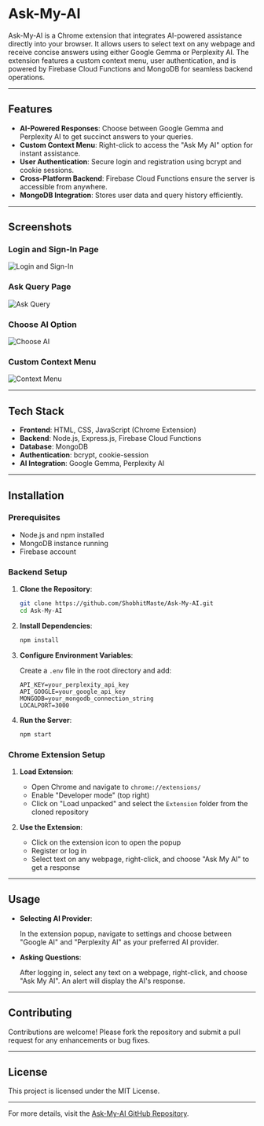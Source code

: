 
# Ask-My-AI

Ask-My-AI is a Chrome extension that integrates AI-powered assistance directly into your browser. 
It allows users to select text on any webpage and receive concise answers using either Google Gemma or Perplexity AI. 
The extension features a custom context menu, user authentication, and is powered by Firebase Cloud Functions and MongoDB for seamless backend operations.

---

## Features

- **AI-Powered Responses**: Choose between Google Gemma and Perplexity AI to get succinct answers to your queries.
- **Custom Context Menu**: Right-click to access the "Ask My AI" option for instant assistance.
- **User Authentication**: Secure login and registration using bcrypt and cookie sessions.
- **Cross-Platform Backend**: Firebase Cloud Functions ensure the server is accessible from anywhere.
- **MongoDB Integration**: Stores user data and query history efficiently.

---

## Screenshots

### Login and Sign-In Page

![Login and Sign-In](https://github.com/user-attachments/assets/209cbef9-4f5b-4551-a4cb-9fa803fe3dc2)

### Ask Query Page

![Ask Query](https://github.com/user-attachments/assets/4a798b49-ce78-468c-a750-8f54b84ae3e2)

### Choose AI Option

![Choose AI](https://github.com/user-attachments/assets/f4deeefb-2d05-480a-8b93-be4af875dd39)

### Custom Context Menu

![Context Menu](https://github.com/user-attachments/assets/aa71c05b-2ae8-4411-97f5-b085cf55a34c)

---

## Tech Stack

- **Frontend**: HTML, CSS, JavaScript (Chrome Extension)
- **Backend**: Node.js, Express.js, Firebase Cloud Functions
- **Database**: MongoDB
- **Authentication**: bcrypt, cookie-session
- **AI Integration**: Google Gemma, Perplexity AI

---

## Installation

### Prerequisites

- Node.js and npm installed
- MongoDB instance running
- Firebase account

### Backend Setup

1. **Clone the Repository**:

   ```bash
   git clone https://github.com/ShobhitMaste/Ask-My-AI.git
   cd Ask-My-AI
   ```

2. **Install Dependencies**:

   ```bash
   npm install
   ```

3. **Configure Environment Variables**:

   Create a `.env` file in the root directory and add:

   ```env
   API_KEY=your_perplexity_api_key
   API_GOOGLE=your_google_api_key
   MONGODB=your_mongodb_connection_string
   LOCALPORT=3000
   ```

4. **Run the Server**:

   ```bash
   npm start
   ```

### Chrome Extension Setup

1. **Load Extension**:

   - Open Chrome and navigate to `chrome://extensions/`
   - Enable "Developer mode" (top right)
   - Click on "Load unpacked" and select the `Extension` folder from the cloned repository

2. **Use the Extension**:

   - Click on the extension icon to open the popup
   - Register or log in
   - Select text on any webpage, right-click, and choose "Ask My AI" to get a response

---

## Usage

- **Selecting AI Provider**:

  In the extension popup, navigate to settings and choose between "Google AI" and "Perplexity AI" as your preferred AI provider.

- **Asking Questions**:

  After logging in, select any text on a webpage, right-click, and choose "Ask My AI". 
  An alert will display the AI's response.

---

## Contributing

Contributions are welcome! Please fork the repository and submit a pull request for any enhancements or bug fixes.

---

## License

This project is licensed under the MIT License.

---

For more details, visit the [Ask-My-AI GitHub Repository](https://github.com/ShobhitMaste/Ask-My-AI).
